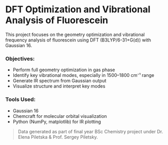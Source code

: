 # DFT Optimization and Vibrational Analysis of Fluorescein

This project focuses on the geometry optimization and vibrational frequency analysis of fluorescein using DFT (B3LYP/6-31+G(d)) with Gaussian 16.

### Objectives:
- Perform full geometry optimization in gas phase
- Identify key vibrational modes, especially in 1500–1800 cm⁻¹ range
- Generate IR spectrum from Gaussian output
- Visualize structure and interpret key modes

### Tools Used:
- Gaussian 16
- Chemcraft for molecular orbital visualization
- Python (NumPy, matplotlib) for IR plotting

> Data generated as part of final year BSc Chemistry project under Dr. Elena Piletska & Prof. Sergey Piletsky.
